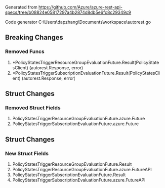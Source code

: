 Generated from https://github.com/Azure/azure-rest-api-specs/tree/b08824e05817297a4b2874d8db5e6fc8c29349c9

Code generator C:\Users\dapzhang\Documents\workspace\autorest.go

## Breaking Changes

### Removed Funcs

1. *PolicyStatesTriggerResourceGroupEvaluationFuture.Result(PolicyStatesClient) (autorest.Response, error)
1. *PolicyStatesTriggerSubscriptionEvaluationFuture.Result(PolicyStatesClient) (autorest.Response, error)

## Struct Changes

### Removed Struct Fields

1. PolicyStatesTriggerResourceGroupEvaluationFuture.azure.Future
1. PolicyStatesTriggerSubscriptionEvaluationFuture.azure.Future

## Struct Changes

### New Struct Fields

1. PolicyStatesTriggerResourceGroupEvaluationFuture.Result
1. PolicyStatesTriggerResourceGroupEvaluationFuture.azure.FutureAPI
1. PolicyStatesTriggerSubscriptionEvaluationFuture.Result
1. PolicyStatesTriggerSubscriptionEvaluationFuture.azure.FutureAPI
